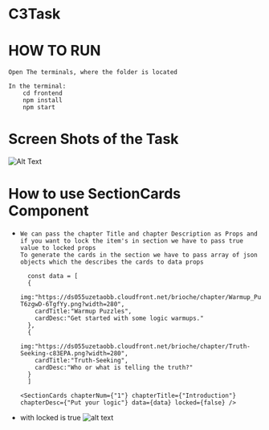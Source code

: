 # C3Task

# HOW TO RUN
```
Open The terminals, where the folder is located

In the terminal:
	cd frontend
	npm install
	npm start

```

# Screen Shots of the Task
![Alt Text](https://github.com/sherlockholmes211/C3Task/blob/main/SS/c3.gif)

# How to use SectionCards Component
- ```
  We can pass the chapter Title and chapter Description as Props and 
  if you want to lock the item's in section we have to pass true value to locked props 
  To generate the cards in the section we have to pass array of json objects which the describes the cards to data props
  
    const data = [
    {
      img:"https://ds055uzetaobb.cloudfront.net/brioche/chapter/Warmup_Puzzles-T6zgwD-6TgfYy.png?width=280",
      cardTitle:"Warmup Puzzles",
      cardDesc:"Get started with some logic warmups."
    },
    {
      img:"https://ds055uzetaobb.cloudfront.net/brioche/chapter/Truth-Seeking-c83EPA.png?width=280",
      cardTitle:"Truth-Seeking",
      cardDesc:"Who or what is telling the truth?"
    }
    ]
  
  <SectionCards chapterNum={"1"} chapterTitle={"Introduction"} chapterDesc={"Put your logic"} data={data} locked={false} />

  ```
 - with locked is true
   ![alt text](https://awesomescreenshot.s3.amazonaws.com/image/1817905/9398797-9378e4f26a77da580cd7fe6f925c7b34.png?X-Amz-Algorithm=AWS4-HMAC-SHA256&X-Amz-Credential=AKIAJSCJQ2NM3XLFPVKA%2F20210614%2Fus-east-1%2Fs3%2Faws4_request&X-Amz-Date=20210614T131804Z&X-Amz-Expires=28800&X-Amz-SignedHeaders=host&X-Amz-Signature=bb126216419e45a85bb64334af3d5d19ad172135ec1fc7f6e7c146e1c75b660c)
